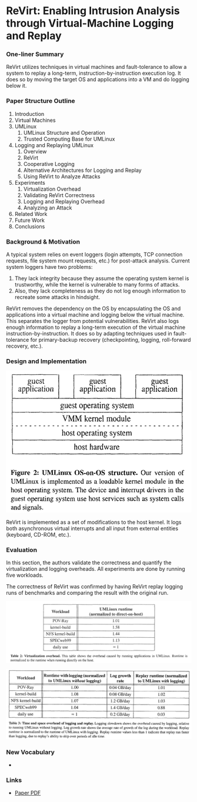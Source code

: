 # ReVirt: Enabling Intrusion Analysis through Virtual-Machine Logging and Replay

### One-liner Summary

ReVirt utilizes techniques in virtual machines and fault-tolerance to allow a system to replay a long-term, instruction-by-instruction execution log. It does so by moving the target OS and applications into a VM and do logging below it.

### Paper Structure Outline

1. Introduction
2. Virtual Machines
3. UMLinux
   1. UMLinux Structure and Operation
   2. Trusted Computing Base for UMLinux
4. Logging and Replaying UMLinux
   1. Overview
   2. ReVirt
   3. Cooperative Logging
   4. Alternative Architectures for Logging and Replay
   5. Using ReVirt to Analyze Attacks
5. Experiments
   1. Virtualization Overhead
   2. Validating ReVirt Correctness
   3. Logging and Replaying Overhead
   4. Analyzing an Attack
6. Related Work
7. Future Work
8. Conclusions

### Background & Motivation

A typical system relies on event loggers \(login attempts, TCP connection requests, file system mount requests, etc.\) for post-attack analysis. Current system loggers have two problems: 

1. They lack integrity because they assume the operating system kernel is trustworthy, while the kernel is vulnerable to many forms of attacks.
2. Also, they lack completeness as they do not log enough information to recreate some attacks in hindsight.

ReVirt removes the dependency on the OS by encapsulating the OS and applications into a virtual machine and logging below the virtual machine. This separates the logger from potential vulnerabilities. ReVirt also logs enough information to replay a long-term execution of the virtual machine instruction-by-instruction. It does so by adapting techniques used in fault-tolerance for primary-backup recovery \(checkpointing, logging, roll-forward recovery, etc.\).

### Design and Implementation

![The modifications are based on a modified version of UMLinux.](../../.gitbook/assets/screen-shot-2020-12-01-at-2.52.01-pm.png)

ReVirt is implemented as a set of modifications to the host kernel. It logs both asynchronous virtual interrupts and all input from external entities \(keyboard, CD-ROM, etc.\).

### Evaluation

In this section, the authors validate the correctness and quantify the virtualization and logging overheads. All experiments are done by running five workloads.

The correctness of ReVirt was confirmed by having ReVirt replay logging runs of benchmarks and comparing the result with the original run.

![UMLinux adds very little overhead for compute-intensive applications and the overheads are unnoticeable for daily use. The overheads for some applications are higher because they issue more guest kernel calls, each of which must be trapped by the VMM kernel module and reflected back to the guest kernel by sending a signal. Even with a ~60% overhead, it is still comparatively optimal and is a desirable trade-off for security.](../../.gitbook/assets/screen-shot-2020-12-01-at-2.57.22-pm.png)

![The time overhead of logging is small \(8% at most\). The space overhead is low enough so that the logs can be saved over a long period of time at a low cost. The replay runtime is similar to the speed during logging.](../../.gitbook/assets/screen-shot-2020-12-01-at-3.05.26-pm.png)



### New Vocabulary

* 
### Links

* [Paper PDF](https://web.eecs.umich.edu/virtual/papers/dunlap02.pdf)









